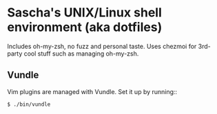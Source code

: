 # Sascha's UNIX/Linux shell environment (aka dotfiles)

Includes oh-my-zsh, no fuzz and personal taste. Uses chezmoi 
for 3rd-party cool stuff such as managing oh-my-zsh.

## Vundle

Vim plugins are managed with Vundle. Set it up by running::

    $ ./bin/vundle
